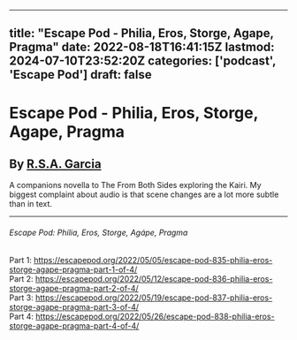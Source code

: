 
---
title: "Escape Pod - Philia, Eros, Storge, Agape, Pragma"
date: 2022-08-18T16:41:15Z
lastmod: 2024-07-10T23:52:20Z
categories: ['podcast', 'Escape Pod']
draft: false
---


# Escape Pod - Philia, Eros, Storge, Agape, Pragma
## By [R.S.A. Garcia](https://escapepod.org/people/r-s-a-garcia/)

A companions novella to The From Both Sides exploring the Kairi. My biggest complaint about audio is that scene changes are a lot more subtle than in text.

- - -
###### Escape Pod: Philia, Eros, Storge, Agápe, Pragma

Part 1: https://escapepod.org/2022/05/05/escape-pod-835-philia-eros-storge-agape-pragma-part-1-of-4/  
Part 2: https://escapepod.org/2022/05/12/escape-pod-836-philia-eros-storge-agape-pragma-part-2-of-4/  
Part 3: https://escapepod.org/2022/05/19/escape-pod-837-philia-eros-storge-agape-pragma-part-3-of-4/  
Part 4: https://escapepod.org/2022/05/26/escape-pod-838-philia-eros-storge-agape-pragma-part-4-of-4/

<!-- #public #podcast #Escape Pod# -->

<!-- {BearID:1B68E4D0-DE09-4BC2-A104-181611F3E7A2-749-000000A5F9C2D2E1} -->
